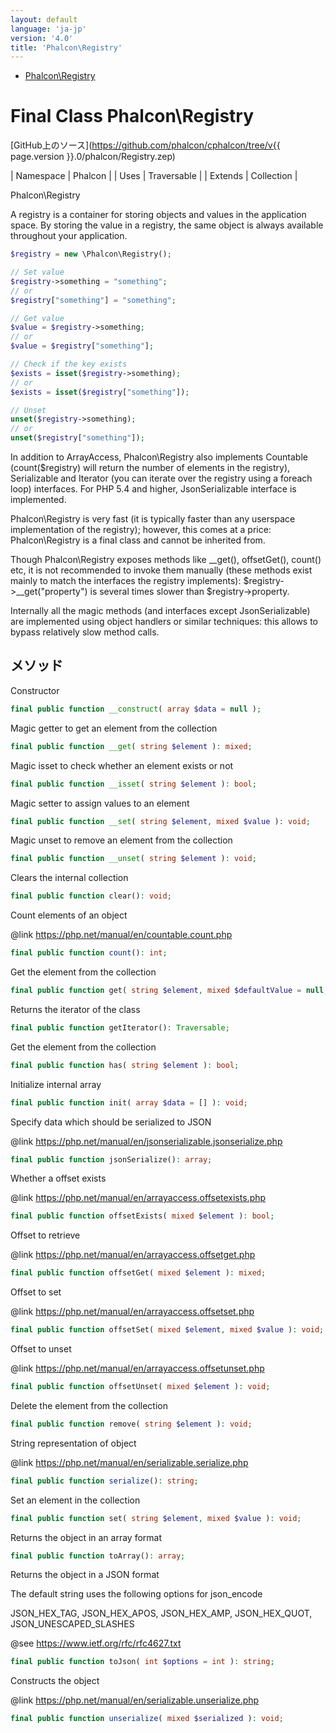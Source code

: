 ```yaml
---
layout: default
language: 'ja-jp'
version: '4.0'
title: 'Phalcon\Registry'
---
```


* [Phalcon\Registry](#registry)

<h1 id="registry">Final Class Phalcon\Registry</h1>

[GitHub上のソース](https://github.com/phalcon/cphalcon/tree/v{{ page.version }}.0/phalcon/Registry.zep)

| Namespace | Phalcon | | Uses | Traversable | | Extends | Collection |

Phalcon\Registry

A registry is a container for storing objects and values in the application space. By storing the value in a registry, the same object is always available throughout your application.

```php
$registry = new \Phalcon\Registry();

// Set value
$registry->something = "something";
// or
$registry["something"] = "something";

// Get value
$value = $registry->something;
// or
$value = $registry["something"];

// Check if the key exists
$exists = isset($registry->something);
// or
$exists = isset($registry["something"]);

// Unset
unset($registry->something);
// or
unset($registry["something"]);
```

In addition to ArrayAccess, Phalcon\Registry also implements Countable (count($registry) will return the number of elements in the registry), Serializable and Iterator (you can iterate over the registry using a foreach loop) interfaces. For PHP 5.4 and higher, JsonSerializable interface is implemented.

Phalcon\Registry is very fast (it is typically faster than any userspace implementation of the registry); however, this comes at a price: Phalcon\Registry is a final class and cannot be inherited from.

Though Phalcon\Registry exposes methods like __get(), offsetGet(), count() etc, it is not recommended to invoke them manually (these methods exist mainly to match the interfaces the registry implements): $registry->__get("property") is several times slower than $registry->property.

Internally all the magic methods (and interfaces except JsonSerializable) are implemented using object handlers or similar techniques: this allows to bypass relatively slow method calls.

## メソッド

Constructor

```php
final public function __construct( array $data = null );
```

Magic getter to get an element from the collection

```php
final public function __get( string $element ): mixed;
```

Magic isset to check whether an element exists or not

```php
final public function __isset( string $element ): bool;
```

Magic setter to assign values to an element

```php
final public function __set( string $element, mixed $value ): void;
```

Magic unset to remove an element from the collection

```php
final public function __unset( string $element ): void;
```

Clears the internal collection

```php
final public function clear(): void;
```

Count elements of an object

@link https://php.net/manual/en/countable.count.php

```php
final public function count(): int;
```

Get the element from the collection

```php
final public function get( string $element, mixed $defaultValue = null, string $cast = null ): mixed;
```

Returns the iterator of the class

```php
final public function getIterator(): Traversable;
```

Get the element from the collection

```php
final public function has( string $element ): bool;
```

Initialize internal array

```php
final public function init( array $data = [] ): void;
```

Specify data which should be serialized to JSON

@link https://php.net/manual/en/jsonserializable.jsonserialize.php

```php
final public function jsonSerialize(): array;
```

Whether a offset exists

@link https://php.net/manual/en/arrayaccess.offsetexists.php

```php
final public function offsetExists( mixed $element ): bool;
```

Offset to retrieve

@link https://php.net/manual/en/arrayaccess.offsetget.php

```php
final public function offsetGet( mixed $element ): mixed;
```

Offset to set

@link https://php.net/manual/en/arrayaccess.offsetset.php

```php
final public function offsetSet( mixed $element, mixed $value ): void;
```

Offset to unset

@link https://php.net/manual/en/arrayaccess.offsetunset.php

```php
final public function offsetUnset( mixed $element ): void;
```

Delete the element from the collection

```php
final public function remove( string $element ): void;
```

String representation of object

@link https://php.net/manual/en/serializable.serialize.php

```php
final public function serialize(): string;
```

Set an element in the collection

```php
final public function set( string $element, mixed $value ): void;
```

Returns the object in an array format

```php
final public function toArray(): array;
```

Returns the object in a JSON format

The default string uses the following options for json_encode

JSON_HEX_TAG, JSON_HEX_APOS, JSON_HEX_AMP, JSON_HEX_QUOT, JSON_UNESCAPED_SLASHES

@see https://www.ietf.org/rfc/rfc4627.txt

```php
final public function toJson( int $options = int ): string;
```

Constructs the object

@link https://php.net/manual/en/serializable.unserialize.php

```php
final public function unserialize( mixed $serialized ): void;
```